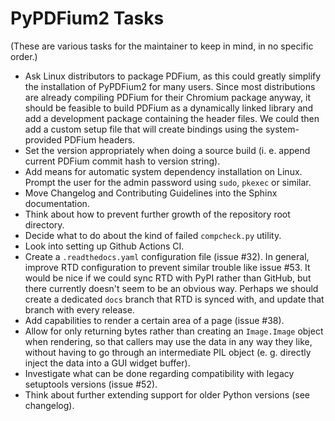 <!-- SPDX-FileCopyrightText: 2022 geisserml <geisserml@gmail.com> -->
<!-- SPDX-License-Identifier: CC-BY-4.0 -->

PyPDFium2 Tasks
===============

(These are various tasks for the maintainer to keep in mind, in no specific order.)

* Ask Linux distributors to package PDFium, as this could greatly simplify the installation of PyPDFium2 for many users. Since most distributions are already compiling PDFium for their Chromium package anyway, it should be feasible to build PDFium as a dynamically linked library and add a development package containing the header files. We could then add a custom setup file that will create bindings using the system-provided PDFium headers.
* Set the version appropriately when doing a source build (i. e. append current PDFium commit hash to version string).
* Add means for automatic system dependency installation on Linux. Prompt the user for the admin password using `sudo`, `pkexec` or similar.
* Move Changelog and Contributing Guidelines into the Sphinx documentation.
* Think about how to prevent further growth of the repository root directory.
* Decide what to do about the kind of failed `compcheck.py` utility.
* Look into setting up Github Actions CI.
* Create a `.readthedocs.yaml` configuration file (issue #32). In general, improve RTD configuration to prevent similar trouble like issue #53. It would be nice if we could sync RTD with PyPI rather than GitHub, but there currently doesn't seem to be an obvious way. Perhaps we should create a dedicated `docs` branch that RTD is synced with, and update that branch with every release.
* Add capabilities to render a certain area of a page (issue #38).
* Allow for only returning bytes rather than creating an `Image.Image` object when rendering, so that callers may use the data in any way they like, without having to go through an intermediate PIL object (e. g. directly inject the data into a GUI widget buffer).
* Investigate what can be done regarding compatibility with legacy setuptools versions (issue #52).
* Think about further extending support for older Python versions (see changelog).
